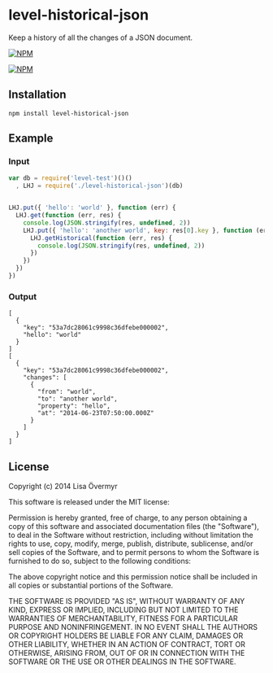 # level-historical-json

Keep a history of all the changes of a JSON document.

[![NPM](https://nodei.co/npm/level-historical-json.png?downloads&stars)](https://nodei.co/npm/level-historical-json/)

[![NPM](https://nodei.co/npm-dl/level-historical-json.png)](https://nodei.co/npm/level-historical-json/)

## Installation

```
npm install level-historical-json
```

## Example

### Input

```javascript
var db = require('level-test')()()
  , LHJ = require('./level-historical-json')(db)


LHJ.put({ 'hello': 'world' }, function (err) {
  LHJ.get(function (err, res) {
    console.log(JSON.stringify(res, undefined, 2))
    LHJ.put({ 'hello': 'another world', key: res[0].key }, function (err) {
      LHJ.getHistorical(function (err, res) {
        console.log(JSON.stringify(res, undefined, 2))
      })
    })
  })
})
```

### Output

```
[
  {
    "key": "53a7dc28061c9998c36dfebe000002",
    "hello": "world"
  }
]
[
  {
    "key": "53a7dc28061c9998c36dfebe000002",
    "changes": [
      {
        "from": "world",
        "to": "another world",
        "property": "hello",
        "at": "2014-06-23T07:50:00.000Z"
      }
    ]
  }
]
```


## License

Copyright (c) 2014 Lisa Övermyr

This software is released under the MIT license:

Permission is hereby granted, free of charge, to any person obtaining a copy
of this software and associated documentation files (the "Software"), to deal
in the Software without restriction, including without limitation the rights
to use, copy, modify, merge, publish, distribute, sublicense, and/or sell
copies of the Software, and to permit persons to whom the Software is
furnished to do so, subject to the following conditions:

The above copyright notice and this permission notice shall be included in
all copies or substantial portions of the Software.

THE SOFTWARE IS PROVIDED "AS IS", WITHOUT WARRANTY OF ANY KIND, EXPRESS OR
IMPLIED, INCLUDING BUT NOT LIMITED TO THE WARRANTIES OF MERCHANTABILITY,
FITNESS FOR A PARTICULAR PURPOSE AND NONINFRINGEMENT. IN NO EVENT SHALL THE
AUTHORS OR COPYRIGHT HOLDERS BE LIABLE FOR ANY CLAIM, DAMAGES OR OTHER
LIABILITY, WHETHER IN AN ACTION OF CONTRACT, TORT OR OTHERWISE, ARISING FROM,
OUT OF OR IN CONNECTION WITH THE SOFTWARE OR THE USE OR OTHER DEALINGS IN
THE SOFTWARE.
